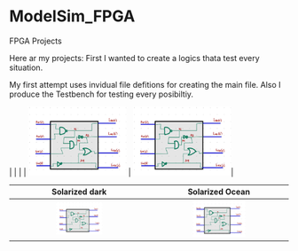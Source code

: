# ModelSim_FPGA
FPGA Projects

Here ar my projects:
First I wanted to create a logics thata test every situation.

My first attempt uses invidual file defitions for creating the main file. Also I produce the Testbench
for testing every posibiltiy.

|                      |                |
| <img src="https://github.com/EdwinMarteZorrilla/ModelSim_FPGA/blob/main/img/circuit.jpg" width=35% height=35%> |  <img src="https://github.com/EdwinMarteZorrilla/ModelSim_FPGA/blob/main/img/circuit.jpg" width=35% height=35%>|

Solarized dark             |  Solarized Ocean
:-------------------------:|:-------------------------:
<img src="https://github.com/EdwinMarteZorrilla/ModelSim_FPGA/blob/main/img/circuit.jpg" width=35% height=35%>  |  <img src="https://github.com/EdwinMarteZorrilla/ModelSim_FPGA/blob/main/img/circuit.jpg" width=40% height=40%>


